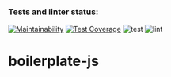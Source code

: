 ### Tests and linter status:
[![Maintainability](https://api.codeclimate.com/v1/badges/___BADGE-ID___/maintainability)](https://codeclimate.com/github/jPee2k/___PROJECT-NAME___/maintainability)
[![Test Coverage](https://api.codeclimate.com/v1/badges/___BADGE-ID___/test_coverage)](https://codeclimate.com/github/jPee2k/___PROJECT-NAME___/test_coverage)
![test](https://github.com/jPee2k/___PROJECT-NAME___/actions/workflows/test.yml/badge.svg)
![lint](https://github.com/jPee2k/___PROJECT-NAME___/actions/workflows/lint.yml/badge.svg)

# boilerplate-js
